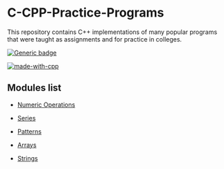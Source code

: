 # C-CPP-Practice-Programs

This repository contains C++ implementations of many popular programs that were taught as assignments and for practice in colleges.

[![Generic badge](https://img.shields.io/badge/Program%20Count-68-<COLOR>.svg)](https://shields.io/)

[![made-with-cpp](https://img.shields.io/badge/Made%20with-C++-blue.svg)]()

## Modules list

* [Numeric Operations](/Numeric&#32;Operations/)
* [Series](/Series/)

* [Patterns](/Patterns/)

* [Arrays](/Arrays/)

* [Strings](/String&#32;Operations/)
